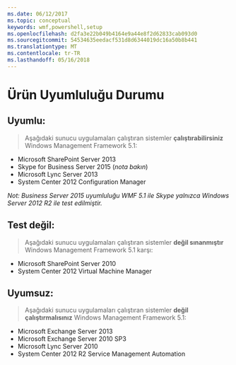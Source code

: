 ```yaml
---
ms.date: 06/12/2017
ms.topic: conceptual
keywords: wmf,powershell,setup
ms.openlocfilehash: d2fa3e22b049b4164e9a44e8f2d62833cab093d0
ms.sourcegitcommit: 54534635eedacf531d8d6344019dc16a50b8b441
ms.translationtype: MT
ms.contentlocale: tr-TR
ms.lasthandoff: 05/16/2018
---
```

# <a name="product-compatibility-status"></a>Ürün Uyumluluğu Durumu

## <a name="compatible"></a>Uyumlu:
> Aşağıdaki sunucu uygulamaları çalıştıran sistemler **çalıştırabilirsiniz** Windows Management Framework 5.1:

- Microsoft SharePoint Server 2013
- Skype for Business Server 2015 (_nota bakın_)
- Microsoft Lync Server 2013
- System Center 2012 Configuration Manager

_Not: Business Server 2015 uyumluluğu WMF 5.1 ile Skype yalnızca Windows Server 2012 R2 ile test edilmiştir._

## <a name="not-tested"></a>Test değil:
> Aşağıdaki sunucu uygulamaları çalıştıran sistemler **değil sınanmıştır** Windows Management Framework 5.1 karşı:

- Microsoft SharePoint Server 2010
- System Center 2012 Virtual Machine Manager

## <a name="incompatible"></a>Uyumsuz:
> Aşağıdaki sunucu uygulamaları çalıştıran sistemler **değil çalıştırmalısınız** Windows Management Framework 5.1:

- Microsoft Exchange Server 2013
- Microsoft Exchange Server 2010 SP3
- Microsoft Lync Server 2010
- System Center 2012 R2 Service Management Automation
